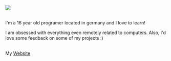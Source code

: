 ![](https://user-images.githubusercontent.com/63909127/146606078-f4d2f95a-d46e-480a-8bd2-5e5a5aefd63c.png)

<br>
I'm a 16 year old programer located in germany and I love to learn!

I am obsessed with everything even remotely related to computers.
Also, I'd love some feedback on some of my projects :)
<br><br>

My [Website](https://jonathan357611.github.io)
